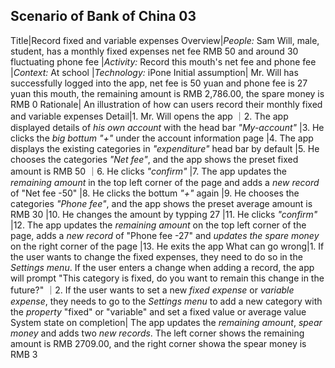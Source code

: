 ## Scenario of Bank of China 03
Title|Record fixed and variable expenses
Overview|*People:* Sam Will, male, student, has a monthly fixed expenses net fee RMB 50 and around 30 fluctuating phone fee
|*Activity:* Record this mouth's net fee and phone fee
|*Context:* At school
|*Technology:* iPone
Initial assumption| Mr. Will has successfully logged into the app, net fee is 50 yuan and phone fee is 27 yuan this mouth, the remaining amount is RMB 2,786.00, the spare money is RMB 0
Rationale| An illustration of how can users record their monthly fixed and variable expenses
Detail|1. Mr. Will opens the app
｜2. The app displayed details of _his own account_ with the head bar _"My-account"_
|3. He clicks the _big bottum "+"_ under the account information page
|4. The app displays the existing categories in _"expenditure"_ head bar by default
|5. He chooses the categories _"Net fee"_, and the app shows the preset fixed amount is RMB 50
｜6. He clicks _"confirm"_
|7. The app updates the _remaining amount_ in the top left corner of the page and adds a _new record_ of "Net fee -50"
|8. He clicks the bottum _"+"_ again
|9. He chooses the categories _"Phone fee"_, and the app shows the preset average amount is RMB 30
|10. He changes the amount by typping 27
|11. He clicks _"confirm"_
|12. The app updates the _remaining amount_ on the top left corner of the page, adds a _new record_ of "Phone fee -27" and _updates the spare money_ on the right corner of the page
|13. He exits the app
What can go wrong|1. If the user wants to change the fixed expenses, they need to do so in the _Settings menu_. If the user enters a change when adding a record, the app will prompt "This category is fixed, do you want to remain this change in the future?"
｜2. If the user wants to set a new _fixed expense_ or _variable expense_, they needs to go to the _Settings menu_ to add a new category with the _property_ "fixed" or "variable" and set a fixed value or average value
System state on completion| The app updates the _remaining amount_, _spear money_ and adds two _new records_. The left corner shows the remaining amount is RMB 2709.00, and the right corner showa the spear money is RMB 3